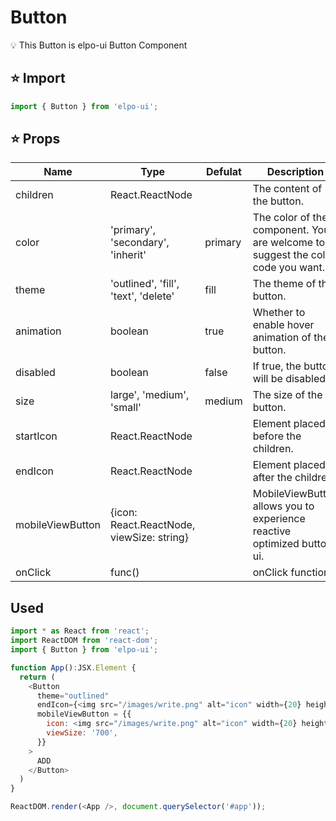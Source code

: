 # Button

💡 This Button is elpo-ui Button Component

## ⭐️ Import

```js
import { Button } from 'elpo-ui';
```

## ⭐️ Props

|Name|Type|Defulat|Description
|------|---|---|------|
|children|React.ReactNode||The content of the button.|
|color|'primary', 'secondary', 'inherit'|primary|The color of the component. You are welcome to suggest the color code you want.|
|theme|'outlined', 'fill', 'text', 'delete'|fill|The theme of the button.|
|animation|boolean|true|Whether to enable hover animation of the button. |
|disabled|boolean|false|If true, the button will be disabled. |
|size|large', 'medium', 'small'|medium|The size of the button.|
|startIcon|React.ReactNode||Element placed before the children.|
|endIcon|React.ReactNode||Element placed after the children.|
|mobileViewButton|{icon: React.ReactNode, viewSize: string}||MobileViewButton allows you to experience reactive optimized button ui.|
|onClick|func()||onClick function|

## Used

```js
import * as React from 'react';
import ReactDOM from 'react-dom';
import { Button } from 'elpo-ui';

function App():JSX.Element {
  return (
    <Button
      theme="outlined"
      endIcon={<img src="/images/write.png" alt="icon" width={20} height={20} />}
      mobileViewButton = {{
        icon: <img src="/images/write.png" alt="icon" width={20} height={20} />,
        viewSize: '700',
      }}
    >
      ADD
    </Button>
  )
}

ReactDOM.render(<App />, document.querySelector('#app'));
```
